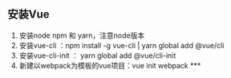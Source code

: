 ## 安装Vue
1. 安装node npm 和 yarn，注意node版本
2. 安装vue-cli ：npm install -g vue-cli | yarn global add @vue/cli
3. 安装vue-cli-init ： yarn global add @vue/cli-init
4. 新建以webpack为模板的vue项目：vue init webpack ***